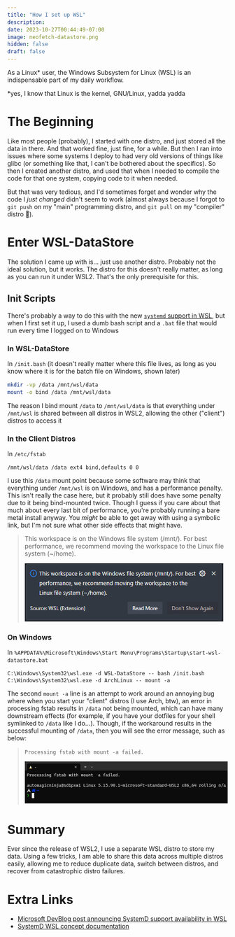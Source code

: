 ```yaml
---
title: "How I set up WSL"
description:
date: 2023-10-27T00:44:49-07:00
image: neofetch-datastore.png
hidden: false
draft: false
---
```


As a Linux\* user, the Windows Subsystem for Linux (WSL) is an indispensable part of my daily workflow.

\*yes, I know that Linux is the kernel, GNU/Linux, yadda yadda

# The Beginning

Like most people (probably), I started with one distro, and just stored all the data in there.
And that worked fine, just fine, for a while. But then I ran into issues where some systems I deploy to had very old versions of things like glibc (or something like that, I can't be bothered about the specifics).
So then I created another distro, and used that when I needed to compile the code for that one system, copying code to it when needed.

But that was very tedious, and I'd sometimes forget and wonder why the code I _just changed_ didn't seem to work (almost always because I forgot to `git push` on my "main" programming distro, and `git pull` on my "compiler" distro :facepalm:).

# Enter WSL-DataStore

The solution I came up with is... just use another distro. Probably not the ideal solution, but it works. The distro for this doesn't really matter, as long as you can run it under WSL2. That's the only prerequisite for this.

## Init Scripts

There's probably a way to do this with the new [`systemd` support in WSL][wsl-systemd-support], but when I first set it up, I used a dumb bash script and a `.bat` file that would run every time I logged on to Windows

### In WSL-DataStore

In `/init.bash` (it doesn't really matter where this file lives, as long as you know where it is for the batch file on Windows, shown later)

```bash
mkdir -vp /data /mnt/wsl/data
mount -o bind /data /mnt/wsl/data
```

The reason I bind mount `/data` to `/mnt/wsl/data` is that everything under `/mnt/wsl` is shared between all distros in WSL2, allowing the other ("client") distros to access it

### In the Client Distros

In `/etc/fstab`

```fstab
/mnt/wsl/data /data ext4 bind,defaults 0 0
```

I use this `/data` mount point because some software may think that everything under `/mnt/wsl` is on Windows, and has a performance penalty.
This isn't really the case here, but it probably still does have some penalty due to it being bind-mounted twice.
Though I guess if you care about that much about every last bit of performance, you're probably running a bare metal install anyway.
You _might_ be able to get away with using a symbolic link, but I'm not sure what other side effects that might have.

> This workspace is on the Windows file system (/mnt/). For best performance, we recommend moving the workspace to the Linux file system (~/home).
>
> ![The pop-up shown by the WSL Extension in Visual Studio Code](vscode-mnt-windows-file-system-performance-suggestion.png)

### On Windows

In `%APPDATA%\Microsoft\Windows\Start Menu\Programs\Startup\start-wsl-datastore.bat`

```
C:\Windows\System32\wsl.exe -d WSL-DataStore -- bash /init.bash
C:\Windows\System32\wsl.exe -d ArchLinux -- mount -a
```

The second `mount -a` line is an attempt to work around an annoying bug where when you start your "client" distros (I use Arch, btw), an error in processing fstab results in `/data` not being mounted, which can have many downstream effects (for example, if you have your dotfiles for your shell symlinked to `/data` like I do...).
Though, if the workaround results in the successful mounting of `/data`, then you will see the error message, such as below:

> `Processing fstab with mount -a failed.`
>
> ![Note that even after adding the second line to "manually" run `mount -a`, the error will still be shown (annoyingly), but it can be safely ignored.](processing-fstab-failed.png)

# Summary

Ever since the release of WSL2, I use a separate WSL distro to store my data.
Using a few tricks, I am able to share this data across multiple distros easily, allowing me to reduce duplicate data, switch between distros, and recover from catastrophic distro failures.

# Extra Links

- [Microsoft DevBlog post announcing SystemD support availability in WSL][wsl-systemd-support]
- [SystemD WSL concept documentation][wsl-systemd-documentation]

[wsl-systemd-support]: https://devblogs.microsoft.com/commandline/systemd-support-is-now-available-in-wsl/
[wsl-systemd-documentation]: https://learn.microsoft.com/en-us/windows/wsl/systemd
